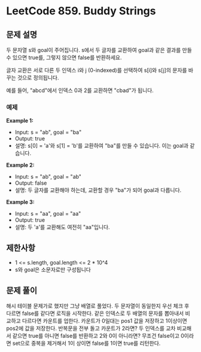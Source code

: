 # LeetCode 859. Buddy Strings

## 문제 설명

두 문자열 s와 goal이 주어집니다. s에서 두 글자를 교환하여 goal과 같은 결과를 만들 수 있으면 true를, 그렇지 않으면 false를 반환하세요.

글자 교환은 서로 다른 두 인덱스 i와 j (0-indexed)를 선택하여 s[i]와 s[j]의 문자를 바꾸는 것으로 정의됩니다.

예를 들어, "abcd"에서 인덱스 0과 2를 교환하면 "cbad"가 됩니다.

### 예제

**Example 1:**

- Input: s = "ab", goal = "ba"
- Output: true
- 설명: s[0] = 'a'와 s[1] = 'b'를 교환하여 "ba"를 만들 수 있습니다. 이는 goal과 같습니다.

**Example 2:**

- Input: s = "ab", goal = "ab"
- Output: false
- 설명: 두 글자를 교환해야 하는데, 교환할 경우 "ba"가 되어 goal과 다릅니다.

**Example 3:**

- Input: s = "aa", goal = "aa"
- Output: true
- 설명: 두 'a'를 교환해도 여전히 "aa"입니다.

## 제한사항

- 1 <= s.length, goal.length <= 2 \* 10^4
- s와 goal은 소문자로만 구성됩니다

## 문제 풀이

해시 테이블 문제가로 했지만 그냥 배열로 풀었다.
두 문자열이 동일한지 우선 체크 후 다르면 false를 같다면 로직을 시작한다.
같은 인덱스로 두 배열의 문자를 뽑아내서 비교하고 다르다면 카운트를 업한다.
카운트가 0일대는 pos1 값을 저장하고 1이상이면 pos2에 값을 저장한다.
반복문을 전부 돌고 카운트가 2라면? 두 인덱스를 교차 비교해서 같으면 true를 아니면 false를 반환하고 2와 0이 아니라면? 무조건 false이고 0이라면 set으로 중복을 제거해서 1이 상이면 false를 1이면 true를 리턴한다.
